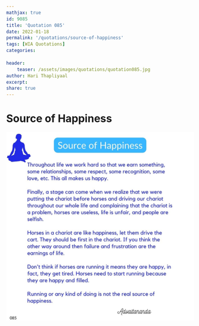 ```yaml
---
mathjax: true
id: 9085
title: 'Quotation 085'
date: 2022-01-18
permalink: '/quotations/source-of-happiness'
tags: [WIA Quotations] 
categories: 

header:
    teaser: /assets/images/quotations/quotation085.jpg
author: Hari Thapliyaal 
excerpt:
share: true 
---
```


# Source of Happiness

![Source of Happiness](/assets/images/quotations/quotation085.jpg)
